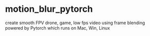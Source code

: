 # motion_blur_pytorch
create smooth FPV drone, game, low fps video using frame blending powered by Pytorch which runs on Mac, Win, Linux
